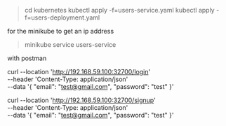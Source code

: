 > cd kubernetes
> kubectl apply -f=users-service.yaml
> kubectl apply -f=users-deployment.yaml

for the minikube to get an ip address 
> minikube service users-service

with postman 

curl --location 'http://192.168.59.100:32700/login' \
--header 'Content-Type: application/json' \
--data '{
    "email": "test@gmail.com",
    "password": "test"
}'

curl --location 'http://192.168.59.100:32700/signup' \
--header 'Content-Type: application/json' \
--data '{
    "email": "test@gmail.com",
    "password": "test"
}'